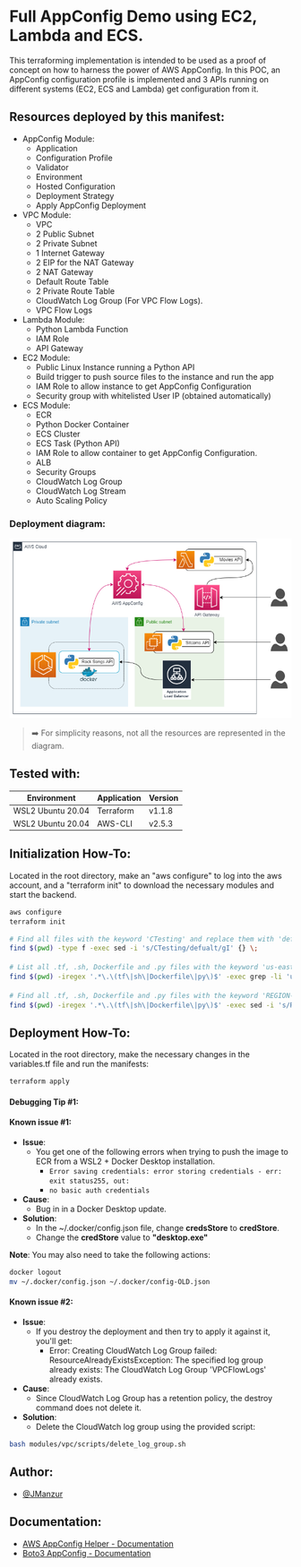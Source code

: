 
# Full AppConfig Demo using EC2, Lambda and ECS.

This terraforming implementation is intended to be used as a proof of concept on how to harness the power of AWS AppConfig. In this POC, an AppConfig configuration profile is implemented and 3 APIs running on different systems (EC2, ECS and Lambda) get configuration from it.

## Resources deployed by this manifest:

- AppConfig Module:
    - Application
    - Configuration Profile
    - Validator
    - Environment
    - Hosted Configuration
    - Deployment Strategy
    - Apply AppConfig Deployment
- VPC Module:
    - VPC
    - 2 Public Subnet
    - 2 Private Subnet
    - 1 Internet Gateway
    - 2 EIP for the NAT Gateway
    - 2 NAT Gateway
    - Default Route Table
    - 2 Private Route Table
    - CloudWatch Log Group (For VPC Flow Logs).
    - VPC Flow Logs
- Lambda Module:
    - Python Lambda Function
    - IAM Role
    - API Gateway 
- EC2 Module:
    - Public Linux Instance running a Python API
    - Build trigger to push source files to the instance and run the app
    - IAM Role to allow instance to get AppConfig Configuration
    - Security group with whitelisted User IP (obtained automatically)
- ECS Module:
    - ECR
    - Python Docker Container 
    - ECS Cluster
    - ECS Task (Python API)
    - IAM Role to allow container to get AppConfig Configuration.
    - ALB
    - Security Groups
    - CloudWatch Log Group
    - CloudWatch Log Stream
    - Auto Scaling Policy

### Deployment diagram:

![App Screenshot](images/AppConfig-POC.drawio.png)

>:arrow_right: For simplicity reasons, not all the resources are represented in the diagram.

## Tested with: 

| Environment | Application | Version  |
| ----------------- |-----------|---------|
| WSL2 Ubuntu 20.04 | Terraform | v1.1.8  |
| WSL2 Ubuntu 20.04 | AWS-CLI | v2.5.3 |

## Initialization How-To:

Located in the root directory, make an "aws configure" to log into the aws account, and a "terraform init" to download the necessary modules and start the backend.

```bash
aws configure
terraform init
```

```bash
# Find all files with the keyword 'CTesting' and replace them with 'default'.
find $(pwd) -type f -exec sed -i 's/CTesting/defualt/gI' {} \;

# List all .tf, .sh, Dockerfile and .py files with the keyword 'us-east-1'
find $(pwd) -iregex '.*\.\(tf\|sh\|Dockerfile\|py\)$' -exec grep -li 'us-east-1' {} \;

# Find all .tf, .sh, Dockerfile and .py files with the keyword 'REGION-X' and replace them with 'REGION-Y'.
find $(pwd) -iregex '.*\.\(tf\|sh\|Dockerfile\|py\)$' -exec sed -i 's/REGION-X/REGION-Y/gI'
```

## Deployment How-To:

Located in the root directory, make the necessary changes in the variables.tf file and run the manifests:

```bash
terraform apply
```

#### **Debugging Tip #1**: 

#### **Known issue #1**: 
 - **Issue**: 
    - You get one of the following errors when trying to push the image to ECR from a WSL2 + Docker Desktop installation.
        - ```Error saving credentials: error storing credentials - err: exit status255, out: ```
        - ```no basic auth credentials ```
- **Cause**: 
    - Bug in in a Docker Desktop update.
- **Solution**:
    - In the ~/.docker/config.json file, change **credsStore** to **credStore**.
    - Change the **credStore** value to **"desktop.exe"**

**Note**: You may also need to take the following actions:

```bash
docker logout
mv ~/.docker/config.json ~/.docker/config-OLD.json
```

#### **Known issue #2**: 
 - **Issue**: 
    - If you destroy the deployment and then try to apply it against it, you'll get:
        - Error: Creating CloudWatch Log Group failed: ResourceAlreadyExistsException: The specified log group already exists:  The CloudWatch Log Group 'VPCFlowLogs' already exists.
- **Cause**: 
    - Since CloudWatch Log Group has a retention policy, the destroy command does not delete it.
- **Solution**:
    - Delete the CloudWatch log group using the provided script:

```bash
bash modules/vpc/scripts/delete_log_group.sh
```
## Author:

- [@JManzur](https://jmanzur.com)

## Documentation:

- [AWS AppConfig Helper - Documentation](https://github.com/aws-samples/sample-python-helper-aws-appconfig)
- [Boto3 AppConfig - Documentation](https://boto3.amazonaws.com/v1/documentation/api/latest/reference/services/appconfig.html)